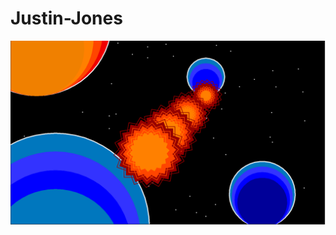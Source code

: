 # Justin-Jones

<img src = https://github.com/ProgramerJustinJones/Justin-Jones/blob/master/Fireball.PNG>
